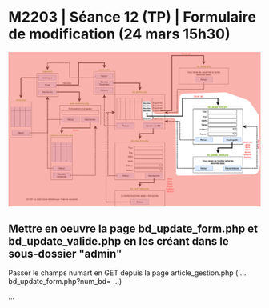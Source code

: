 # M2203 \| Séance 12 \(TP\) \| Formulaire de modification \(24 mars 15h30\)

![Partie modification d&apos;une BD](.gitbook/assets/dutaf6.png)

## Mettre en oeuvre la page bd\_update\_form.php et bd\_update\_valide.php en les créant dans le sous-dossier "admin"

Passer le champs numart en GET depuis la page article\_gestion.php \( ... bd\_update\_form.php?num\_bd= ...\)

...

